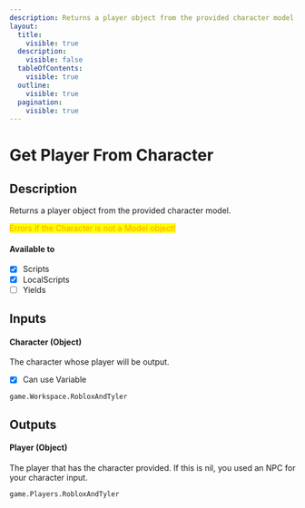 ```yaml
---
description: Returns a player object from the provided character model.
layout:
  title:
    visible: true
  description:
    visible: false
  tableOfContents:
    visible: true
  outline:
    visible: true
  pagination:
    visible: true
---
```


# Get Player From Character

## Description

Returns a player object from the provided character model.

<mark style="color:orange;">Errors if the Character is not a Model object!</mark>

#### Available to

* [x] Scripts
* [x] LocalScripts
* [ ] Yields

## Inputs

#### Character (Object)

The character whose player will be output.

* [x] Can use Variable

```
game.Workspace.RobloxAndTyler
```

## Outputs

#### Player (Object)

The player that has the character provided.
If this is nil, you used an NPC for your character input.

```
game.Players.RobloxAndTyler
```
